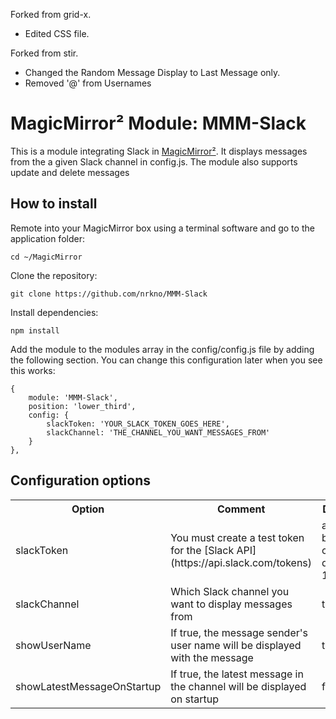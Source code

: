 Forked from  grid-x.

- Edited CSS file. 

Forked from stir.

- Changed the Random Message Display to Last Message only.
- Removed '@' from Usernames

# MagicMirror² Module: MMM-Slack
This is a module integrating Slack in [MagicMirror²](https://github.com/MichMich/MagicMirror). It displays messages from the a given Slack channel in config.js. The module also supports update and delete messages

## How to install

Remote into your MagicMirror box using a terminal software and go to the application folder:

    cd ~/MagicMirror

Clone the repository:

	git clone https://github.com/nrkno/MMM-Slack
	
Install dependencies:

`npm install`

Add the module to the modules array in the config/config.js file by adding the following section. You can change this configuration later when you see this works:

	{
		module: 'MMM-Slack',
		position: 'lower_third',
		config: {
			slackToken: 'YOUR_SLACK_TOKEN_GOES_HERE',
			slackChannel: 'THE_CHANNEL_YOU_WANT_MESSAGES_FROM'
		}
	},

## Configuration options

<table style="width:100%">
	<tr>
		<th>Option</th>
		<th>Comment</th>
		<th>Default</th>
	</tr>
	<tr>
		<td>slackToken</td>
		<td>You must create a test token for the [Slack API](https://api.slack.com/tokens) </td>
		<td>aaaa-bbbbb-ccccc-dddd-12344</td>
	</tr>
	<tr>
		<td>slackChannel</td>
		<td>Which Slack channel you want to display messages from</td>
		<td>test</td>
	</tr>
    <tr>
        <td>showUserName</td>
        <td>If true, the message sender's user name will be displayed with the message</td>
        <td>true</td>
    </tr>
    <tr>
        <td>showLatestMessageOnStartup</td>
        <td>If true, the latest message in the channel will be displayed on startup</td>
        <td>false</td>
    </tr>
</table>
